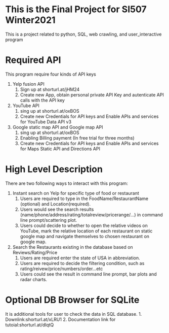 # This is the Final Project for SI507 Winter2021
This is a project related to python, SQL, web crawling, and user_interactive program

# Required API
  This program require four kinds of API keys
   1. Yelp fusion API
      1. Sign up at shorturl.at/jHM24  
      2. Create new App, obtain personal private API Key and autenticate API calls with the API key
   2. YouTube API
      1. sing up at shorturl.at/oxBOS
      2. Create new Credentials for API keys and Enable APIs and services for YouTube Data API v3
   3. Google static map API and Google map API
      1. sing up at shorturl.at/oxBOS
      2. Enabling Billing payment (In free trial for three months)
      3. Create new Credentials for API keys and Enable APIs and services for Maps Static API and 
         Directions API

# High Level Description
  There are two following ways to interact with this program:
  1. Instant search on Yelp for specific type of food or restaurant
      1. Users are required to type in the FoodName/RestaurantName (optional) and Location(required).
      2. Users would see the search results (name/phone/address/rating/totalreview/pricerange/...) in command line prompt/scattering plot.
      3. Users could decide to whether to open the relative videos on YouTube, mark the relative location of each restaurant
         on static google map and navigate themselves to chosen restaurant on google map.
  2. Search the Restaurants existing in the database based on Reviews/Rating/Price
      1. Users are required enter the state of USA in abbreviation.
      2. Users are required to decide the filtering condition, such as rating/reivew/price/numbers/order...etc
      3. Users could see the result in command line prompt, bar plots and radar charts.

# Optional DB Browser for SQLite
  It is additional tools for user to check the data in SQL database.
    1. Downlink:shorturl.at/xLRU1
    2. Documentation link for tutoial:shorturl.at/dlqtQ




